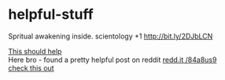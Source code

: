 # helpful-stuff
Spritual awakening inside. scientology +1
http://bit.ly/2DJbLCN

<a href="http://bit.ly/2DJbLCN">This should help</a>
<br>
Here bro - found a pretty helpful post on reddit <a href="http://bit.ly/2DJbLCN">redd.it /84a8us9</a>
<br>
<a href="http://bit.ly/2DJbLCN">check this out</a>
